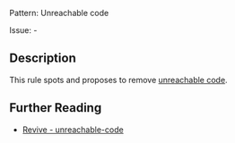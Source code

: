 Pattern: Unreachable code

Issue: -

## Description

This rule spots and proposes to remove [unreachable code](https://en.wikipedia.org/wiki/Unreachable_code).

## Further Reading

* [Revive - unreachable-code](https://revive.run/r#unreachable-code)